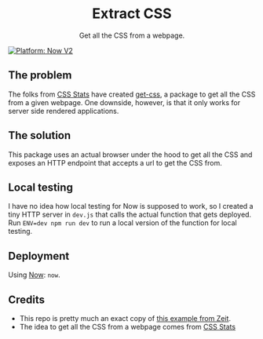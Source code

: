 <div align="center">
	<h1>Extract CSS</h1>
	<p>Get all the CSS from a webpage.</p>
</div>

[![Platform: Now V2](https://img.shields.io/badge/platform-Now%20V2-50e3c2.svg)](https://zeit.co/now)

## The problem

The folks from [CSS Stats](https://cssstats.com/) have created [get-css](https://github.com/cssstats/cssstats/tree/master/packages/get-css), a package to get all the CSS from a given webpage. One downside, however, is that it only works for server side rendered applications.

## The solution

This package uses an actual browser under the hood to get all the CSS and exposes an HTTP endpoint that accepts a url to get the CSS from.

## Local testing

I have no idea how local testing for Now is supposed to work, so I created a tiny HTTP server in `dev.js` that calls the actual function that gets deployed.
Run `ENV=dev npm run dev` to run a local version of the function for local testing.

## Deployment

Using [Now](https://zeit.co/now): `now`.

## Credits

- This repo is pretty much an exact copy of [this example from Zeit](https://github.com/zeit/now-examples/tree/master/puppeteer-screenshot).
- The idea to get all the CSS from a webpage comes from [CSS Stats](https://github.com/cssstats/cssstats)
